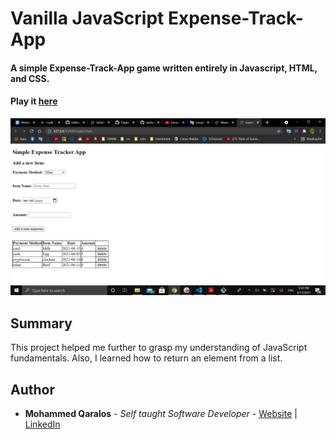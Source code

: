 # Vanilla JavaScript Expense-Track-App 

#### A simple Expense-Track-App game written entirely in Javascript, HTML, and CSS.

#### Play it [here](https://mohammedq91.github.io/Expense-Track-App/)

![](ExpenseTrackerPhoto.png)

## Summary

This project helped me further to grasp my understanding of JavaScript fundamentals. Also, I learned how to return an element from a list.



## Author

- **Mohammed Qaralos** - *Self taught Software Developer* - [Website](http://127.0.0.1:5500/index.html) | [LinkedIn](https://www.linkedin.com/in/mohammed-qaralos-27151010a/)

